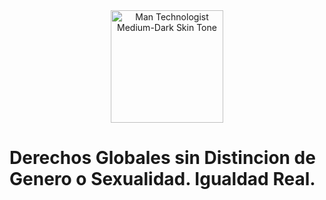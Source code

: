 <div style="text-align:center;">
<img src="https://raw.githubusercontent.com/Tarikul-Islam-Anik/Animated-Fluent-Emojis/master/Emojis/Travel%20and%20places/Rainbow.png" alt="Man Technologist Medium-Dark Skin Tone" width="180px" />
</div>

# Derechos Globales sin Distincion de Genero o Sexualidad. Igualdad Real.
